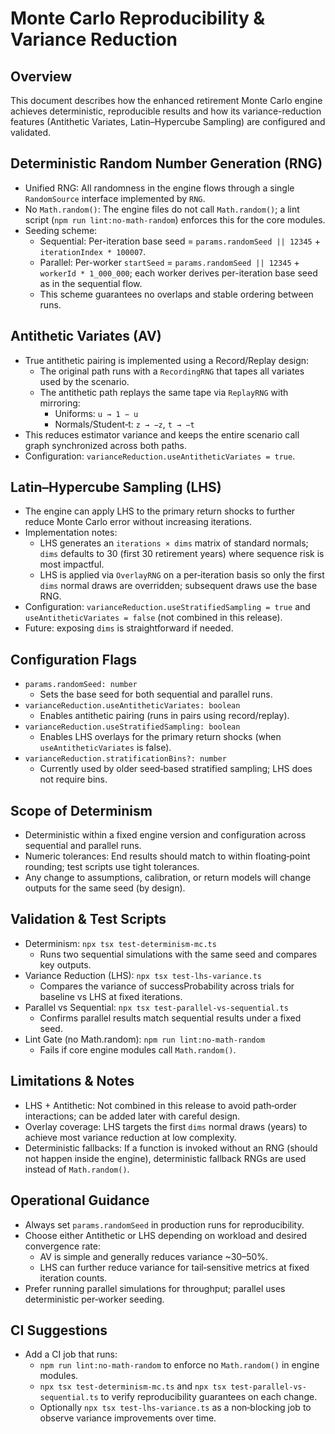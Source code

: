Monte Carlo Reproducibility & Variance Reduction
================================================

Overview
--------
This document describes how the enhanced retirement Monte Carlo engine achieves deterministic, reproducible results and how its variance-reduction features (Antithetic Variates, Latin–Hypercube Sampling) are configured and validated.

Deterministic Random Number Generation (RNG)
--------------------------------------------
- Unified RNG: All randomness in the engine flows through a single `RandomSource` interface implemented by `RNG`.
- No `Math.random()`: The engine files do not call `Math.random()`; a lint script (`npm run lint:no-math-random`) enforces this for the core modules.
- Seeding scheme:
  - Sequential: Per-iteration base seed = `params.randomSeed || 12345` + `iterationIndex * 100007`.
  - Parallel: Per-worker `startSeed` = `params.randomSeed || 12345` + `workerId * 1_000_000`; each worker derives per-iteration base seed as in the sequential flow.
  - This scheme guarantees no overlaps and stable ordering between runs.

Antithetic Variates (AV)
------------------------
- True antithetic pairing is implemented using a Record/Replay design:
  - The original path runs with a `RecordingRNG` that tapes all variates used by the scenario.
  - The antithetic path replays the same tape via `ReplayRNG` with mirroring:
    - Uniforms: `u → 1 − u`
    - Normals/Student‑t: `z → −z`, `t → −t`
- This reduces estimator variance and keeps the entire scenario call graph synchronized across both paths.
- Configuration: `varianceReduction.useAntitheticVariates = true`.

Latin–Hypercube Sampling (LHS)
------------------------------
- The engine can apply LHS to the primary return shocks to further reduce Monte Carlo error without increasing iterations.
- Implementation notes:
  - LHS generates an `iterations × dims` matrix of standard normals; `dims` defaults to 30 (first 30 retirement years) where sequence risk is most impactful.
  - LHS is applied via `OverlayRNG` on a per‑iteration basis so only the first `dims` normal draws are overridden; subsequent draws use the base RNG.
- Configuration: `varianceReduction.useStratifiedSampling = true` and `useAntitheticVariates = false` (not combined in this release).
- Future: exposing `dims` is straightforward if needed.

Configuration Flags
-------------------
- `params.randomSeed: number`
  - Sets the base seed for both sequential and parallel runs.
- `varianceReduction.useAntitheticVariates: boolean`
  - Enables antithetic pairing (runs in pairs using record/replay).
- `varianceReduction.useStratifiedSampling: boolean`
  - Enables LHS overlays for the primary return shocks (when `useAntitheticVariates` is false).
- `varianceReduction.stratificationBins?: number`
  - Currently used by older seed‑based stratified sampling; LHS does not require bins.

Scope of Determinism
--------------------
- Deterministic within a fixed engine version and configuration across sequential and parallel runs.
- Numeric tolerances: End results should match to within floating‑point rounding; test scripts use tight tolerances.
- Any change to assumptions, calibration, or return models will change outputs for the same seed (by design).

Validation & Test Scripts
-------------------------
- Determinism: `npx tsx test-determinism-mc.ts`
  - Runs two sequential simulations with the same seed and compares key outputs.
- Variance Reduction (LHS): `npx tsx test-lhs-variance.ts`
  - Compares the variance of successProbability across trials for baseline vs LHS at fixed iterations.
- Parallel vs Sequential: `npx tsx test-parallel-vs-sequential.ts`
  - Confirms parallel results match sequential results under a fixed seed.
- Lint Gate (no Math.random): `npm run lint:no-math-random`
  - Fails if core engine modules call `Math.random()`.

Limitations & Notes
-------------------
- LHS + Antithetic: Not combined in this release to avoid path‑order interactions; can be added later with careful design.
- Overlay coverage: LHS targets the first `dims` normal draws (years) to achieve most variance reduction at low complexity.
- Deterministic fallbacks: If a function is invoked without an RNG (should not happen inside the engine), deterministic fallback RNGs are used instead of `Math.random()`.

Operational Guidance
--------------------
- Always set `params.randomSeed` in production runs for reproducibility.
- Choose either Antithetic or LHS depending on workload and desired convergence rate:
  - AV is simple and generally reduces variance ~30–50%.
  - LHS can further reduce variance for tail‑sensitive metrics at fixed iteration counts.
- Prefer running parallel simulations for throughput; parallel uses deterministic per‑worker seeding.

CI Suggestions
--------------
- Add a CI job that runs:
  - `npm run lint:no-math-random` to enforce no `Math.random()` in engine modules.
  - `npx tsx test-determinism-mc.ts` and `npx tsx test-parallel-vs-sequential.ts` to verify reproducibility guarantees on each change.
  - Optionally `npx tsx test-lhs-variance.ts` as a non‑blocking job to observe variance improvements over time.
